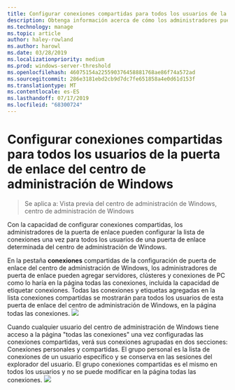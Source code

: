 ```yaml
---
title: Configurar conexiones compartidas para todos los usuarios de la puerta de enlace del centro de administración de Windows
description: Obtenga información acerca de cómo los administradores pueden configurar su puerta de enlace del centro de administración de Windows (Project Honolulu) una vez para permitir que todos los usuarios compartan una sola lista de conexiones.
ms.technology: manage
ms.topic: article
author: haley-rowland
ms.author: harowl
ms.date: 03/28/2019
ms.localizationpriority: medium
ms.prod: windows-server-threshold
ms.openlocfilehash: 46075154a225590376458881768ae86f74a572ad
ms.sourcegitcommit: 286e3181ebd2cb9d7dc7fe651858a4e0d61d153f
ms.translationtype: MT
ms.contentlocale: es-ES
ms.lasthandoff: 07/17/2019
ms.locfileid: "68300724"
---
```

# <a name="configure-shared-connections-for-all-users-of-the-windows-admin-center-gateway"></a>Configurar conexiones compartidas para todos los usuarios de la puerta de enlace del centro de administración de Windows

> Se aplica a: Vista previa del centro de administración de Windows, centro de administración de Windows

Con la capacidad de configurar conexiones compartidas, los administradores de la puerta de enlace pueden configurar la lista de conexiones una vez para todos los usuarios de una puerta de enlace determinada del centro de administración de Windows. 

En la pestaña **conexiones** compartidas de la configuración de puerta de enlace del centro de administración de Windows, los administradores de puerta de enlace pueden agregar servidores, clústeres y conexiones de PC como lo haría en la página todas las conexiones, incluida la capacidad de etiquetar conexiones. Todas las conexiones y etiquetas agregadas en la lista conexiones compartidas se mostrarán para todos los usuarios de esta puerta de enlace del centro de administración de Windows, en la página todas las conexiones.
    ![](../media/shared-cnxns-1.png)

Cuando cualquier usuario del centro de administración de Windows tiene acceso a la página "todas las conexiones" una vez configuradas las conexiones compartidas, verá sus conexiones agrupadas en dos secciones: Conexiones personales y compartidas. El grupo personal es la lista de conexiones de un usuario específico y se conserva en las sesiones del explorador del usuario. El grupo conexiones compartidas es el mismo en todos los usuarios y no se puede modificar en la página todas las conexiones.
![](../media/shared-cnxns-2.png)